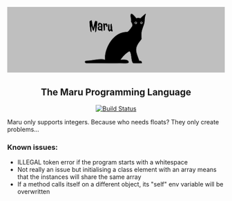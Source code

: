 ![Maru](maru.svg)

<h2 align="center">The Maru Programming Language</h2>

<p align="center">
    <a href="https://travis-ci.com/Maximophone/maru"><img alt="Build Status" src="https://travis-ci.com/Maximophone/maru.svg?branch=master"></a>
</p>

Maru only supports integers. Because who needs floats? They only create problems...


### Known issues:
 - ILLEGAL token error if the program starts with a whitespace
 - Not really an issue but initialising a class element with an array means that the instances will share the same array
 - If a method calls itself on a different object, its "self" env variable will be overwritten